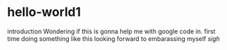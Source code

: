 # hello-world1
introduction 
Wondering if this is gonna help me with google code in.
first time doing something like this
looking forward to embarassing myself *sigh*
